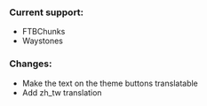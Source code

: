 ### Current support:

- FTBChunks
- Waystones

### Changes:

- Make the text on the theme buttons translatable
- Add zh_tw translation